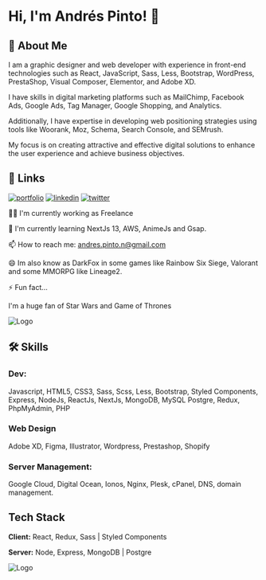 # Hi, I'm Andrés Pinto! 👋


## 🚀 About Me
I am a graphic designer and web developer with experience in front-end technologies such as React, JavaScript, Sass, Less, Bootstrap, WordPress, PrestaShop, Visual Composer, Elementor, and Adobe XD.

I have skills in digital marketing platforms such as MailChimp, Facebook Ads, Google Ads, Tag Manager, Google Shopping, and Analytics.

Additionally, I have expertise in developing web positioning strategies using tools like Woorank, Moz, Schema, Search Console, and SEMrush.

My focus is on creating attractive and effective digital solutions to enhance the user experience and achieve business objectives.


## 🔗 Links
[![portfolio](https://img.shields.io/badge/my_portfolio-000?style=for-the-badge&logo=ko-fi&logoColor=white)](behance.net/andrespintonoguera)
[![linkedin](https://img.shields.io/badge/linkedin-0A66C2?style=for-the-badge&logo=linkedin&logoColor=white)](https://www.linkedin.com/in/andrespintonoguera/)
[![twitter](https://img.shields.io/badge/twitter-1DA1F2?style=for-the-badge&logo=twitter&logoColor=white)](https://twitter.com/andrespinto57)


👩‍💻 I'm currently working as Freelance

🧠 I'm currently learning NextJs 13, AWS, AnimeJs and Gsap.

📫 How to reach me: 
andres.pinto.n@gmail.com

😄 Im also know as DarkFox in some games like Rainbow Six Siege, Valorant and some MMORPG like Lineage2.

⚡️ Fun fact...

I'm a huge fan of Star Wars and Game of Thrones



![Logo](https://media0.giphy.com/media/v1.Y2lkPTc5MGI3NjExM2E5ODFiMmY3M2U4NDZkMjBhYzZiMDIxMWM4NmM2MTIxMGI4OTVhOSZlcD12MV9pbnRlcm5hbF9naWZzX2dpZklkJmN0PWc/d2W7bVyiSwhaKgE0/giphy.gif)

## 🛠 Skills

### Dev:
Javascript, HTML5, CSS3, Sass, Scss, Less, Bootstrap, Styled Components, Express, NodeJs, ReactJs, NextJs, MongoDB, MySQL Postgre, Redux, PhpMyAdmin, PHP

### Web Design
Adobe XD, Figma, Illustrator, Wordpress, Prestashop, Shopify

### Server Management:
Google Cloud, Digital Ocean, Ionos, Nginx, Plesk, cPanel, DNS, domain management.

## Tech Stack

**Client:** React, Redux, Sass | Styled Components

**Server:** Node, Express, MongoDB | Postgre

![Logo](https://mir-s3-cdn-cf.behance.net/user/230/28d97812304377.5552a7c526710.jpg)
